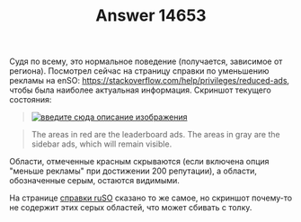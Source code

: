 ﻿---
title: "Answer 14653"
se.owner.user_id: 176217
se.owner.display_name: "αλεχολυτ"
se.owner.link: "https://ru.meta.stackoverflow.com/users/176217/%ce%b1%ce%bb%ce%b5%cf%87%ce%bf%ce%bb%cf%85%cf%84"
se.answer_id: 14653
se.question_id: 14651
se.post_type: answer
se.is_accepted: False
---
<p>Судя по всему, это нормальное поведение (получается, зависимое от региона). Посмотрел сейчас на страницу справки по уменьшению рекламы на enSO: <a href="https://stackoverflow.com/help/privileges/reduced-ads">https://stackoverflow.com/help/privileges/reduced-ads</a>, чтобы была наиболее актуальная информация. Скриншот текущего состояния:</p>
<blockquote>
<p><a href="https://i.sstatic.net/wjD35xxY.png" rel="nofollow noreferrer"><img src="https://i.sstatic.net/wjD35xxY.png" alt="введите сюда описание изображения" /></a></p>
</blockquote>
<blockquote>
<p>The areas in red are the leaderboard ads. The areas in gray are the sidebar ads, which will remain visible.</p>
</blockquote>
<p>Области, отмеченные красным скрываются (если включена опция &quot;меньше рекламы&quot; при достижении 200 репутации), а области, обозначенные серым, остаются видимыми.</p>
<p>На странице <a href="https://ru.stackoverflow.com/help/privileges/reduced-ads">справки ruSO</a> сказано то же самое, но скриншот почему-то не содержит этих серых областей, что может сбивать с толку.</p>
